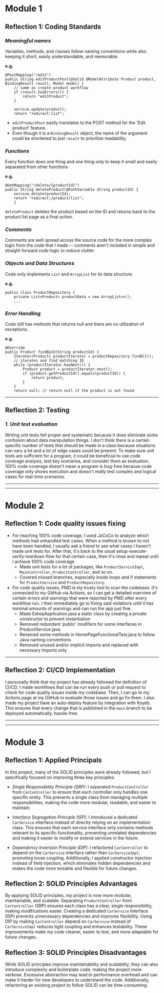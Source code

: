 # Module 1

## Reflection 1: Coding Standards

### _Meaningful names_
Variables, methods, and classes follow naming conventions while also keeping it short, easily understandable, and memorable.

**e.g.**
```
@PostMapping("/edit")
public String editProductPost(@Valid @ModelAttribute Product product, BindingResult result, Model model) {
    // same as create product workflow
    if (result.hasErrors()) {
        return "editProduct";
    }

    service.update(product);
    return "redirect:list";
```
* `editProductPost` easily translates to the POST method for the 'Edit product' feature.
* Even though it is a `BindingResult` object, the name of the argument could be shortened to just `result` to prioritize readability.

### _Functions_
Every function does one thing and one thing only to keep it small and easily separated from other functions

**e.g.**
```
@GetMapping("/delete/{productId}")
public String deleteProduct(@PathVariable String productId) {
    service.delete(productId);
    return "redirect:/product/list";
    }
```
`deleteProduct` deletes the product based on the ID and returns back to the product list page as a final action.

### _Comments_
Comments are well spread across the source code for the more complex logic from the code that I made -- comments aren't included in simple and straight forward code logic to reduce clutter.

### _Objects and Data Structures_
Code only implements `List` and `ArrayList` for its data structure.

**e.g.**
```
public class ProductRepository {
    private List<Product> productData = new ArrayList<>();
    ...
```

### _Error Handling_
Code still has methods that returns null and there are no utilization of exceptions.

**e.g.**
```
@Override
public Product findById(String productId) {
    Iterator<Product> productIterator = productRepository.findAll();
    // iterates and find matching ID
    while (productIterator.hasNext()) {
        Product product = productIterator.next();
        if (product.getProductId().equals(productId)) {
            return product;
        }
    }
    return null; // return null if the product is not found
```

---

## Reflection 2: Testing

### _1. Unit test evaluation_
Writing unit tests felt proper and systematic because it does eliminate some confusion about data manipulation things.
I don't think there is a certain specific number of tests that should be made in a class because situations can vary a
lot and a lot of edge cases could be present. To make sure unit tests are sufficient for a program, it could be beneficial
to use code coverage analysis, test key scenarios, and consider them as evaluation. 100% code coverage doesn't mean a
program is bug-free because code coverage only shows execution and doesn't really test complex and logical cases for
real-time scenarios.

---

---

# Module 2

## Reflection 1: Code quality issues fixing

* For reaching 100% code coverage, I used JaCoCo to analyze which methods had unhandled test cases. When a method is known
to not have been handled, I usually ask a friend to see what cases I haven't made unit tests for. After that, it's back to
the usual setup-execute-verify-teardown flow for that certain case, then it's rinse and repeat until I achieve 100% code
coverage.
    - Made unit tests for a lot of packages, like `ProductServiceImpl`, `MainController`, `ProductController`, and so on.
    - Covered missed branches, especially inside loops and if statements for `ProductService` and `ProductRepository`.
* For code quality issues, PMD is my trusty tool to scan the codebase. It's connected to my GitHub via Actions, so I can get
a detailed overview of certain errors and warnings that were reported by PMD after every workflow run. I then immediately go
to fixing said violations until it has minimal amounts of warnings and can run the app just fine.
    - Made EshopApplication.java a static class by creating a private constructor to prevent instantiation
    - Removed redundant 'public' modifiers for some interfaces in ProductService.java
    - Renamed some methods in HomePageFunctionalTest.java to follow Java naming conventions
    - Removed unused and/or implicit imports and replaced with necessary imports only

---

## Reflection 2: CI/CD Implementation

I personally think that my project has already followed the definition of CI/CD. I made workflows that can be run every
push or pull request to check for code quality issues inside my codebase. Then, I can go to my Actions page at my GitHub
to evaluate those issues and go fix them. I also made my project have an auto-deploy feature by integration with Koyeb.
This ensures that every change that is published in the `main` branch to be deployed automatically, hassle-free.

---

---

# Module 3

## Reflection 1: Applied Principals

In this project, many of the SOLID principles were already followed, but I specifically focused on improving three key principles:

- *Single Responsibility Principle (SRP)*: I separated `ProductController` from `CarController` to ensure that each controller only handles one specific entity. This prevents a single class from managing multiple responsibilities, making the code more modular, readable, and easier to maintain.

- *Interface Segregation Principle (ISP)*: I introduced a dedicated `CarService` interface instead of directly relying on an implementation class. This ensures that each service interface only contains methods relevant to its specific functionality, preventing unrelated dependencies and making it easier to modify or extend services in the future.

- *Dependency Inversion Principle (DIP)*: I refactored `CarController` to depend on the `CarService` interface rather than `CarServiceImpl`, promoting loose coupling. Additionally, I applied constructor injection instead of field injection, which eliminates hidden dependencies and makes the code more testable and flexible for future changes.

## Reflection 2: SOLID Principles Advantages

By applying SOLID principles, my project is now more modular, maintainable, and scalable. Separating `ProductController` from `CarController` (SRP) ensures each class has a clear, single responsibility, making modifications easier. Creating a dedicated `CarService` interface (ISP) prevents unnecessary dependencies and improves flexibility. Using DIP by making `CarController` depend on `CarService` instead of `CarServiceImpl` reduces tight coupling and enhances testability. These improvements make my code cleaner, easier to test, and more adaptable for future changes.

## Reflection 3: SOLID Principles Disadvantages

While SOLID principles improve maintainability and scalability, they can also introduce complexity and boilerplate code, making the project more verbose. Excessive abstraction may lead to performance overhead and can make it harder for new developers to understand the code. Additionally, refactoring an existing project to follow SOLID can be time-consuming.